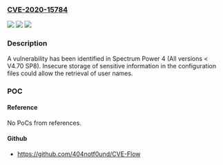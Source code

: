 ### [CVE-2020-15784](https://cve.mitre.org/cgi-bin/cvename.cgi?name=CVE-2020-15784)
![](https://img.shields.io/static/v1?label=Product&message=Spectrum%20Power%204&color=blue)
![](https://img.shields.io/static/v1?label=Version&message=n%2Fa&color=blue)
![](https://img.shields.io/static/v1?label=Vulnerability&message=CWE-312%3A%20Cleartext%20Storage%20of%20Sensitive%20Information&color=brighgreen)

### Description

A vulnerability has been identified in Spectrum Power 4 (All versions < V4.70 SP8). Insecure storage of sensitive information in the configuration files could allow the retrieval of user names.

### POC

#### Reference
No PoCs from references.

#### Github
- https://github.com/404notf0und/CVE-Flow

